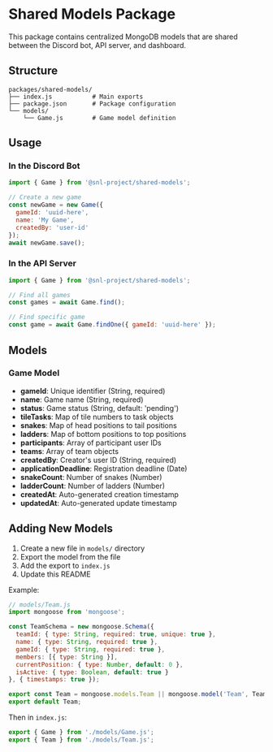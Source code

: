 # Shared Models Package

This package contains centralized MongoDB models that are shared between the Discord bot, API server, and dashboard.

## Structure

```
packages/shared-models/
├── index.js           # Main exports
├── package.json       # Package configuration
└── models/
    └── Game.js        # Game model definition
```

## Usage

### In the Discord Bot
```javascript
import { Game } from '@snl-project/shared-models';

// Create a new game
const newGame = new Game({
  gameId: 'uuid-here',
  name: 'My Game',
  createdBy: 'user-id'
});
await newGame.save();
```

### In the API Server
```javascript
import { Game } from '@snl-project/shared-models';

// Find all games
const games = await Game.find();

// Find specific game
const game = await Game.findOne({ gameId: 'uuid-here' });
```

## Models

### Game Model
- **gameId**: Unique identifier (String, required)
- **name**: Game name (String, required) 
- **status**: Game status (String, default: 'pending')
- **tileTasks**: Map of tile numbers to task objects
- **snakes**: Map of head positions to tail positions
- **ladders**: Map of bottom positions to top positions
- **participants**: Array of participant user IDs
- **teams**: Array of team objects
- **createdBy**: Creator's user ID (String, required)
- **applicationDeadline**: Registration deadline (Date)
- **snakeCount**: Number of snakes (Number)
- **ladderCount**: Number of ladders (Number)
- **createdAt**: Auto-generated creation timestamp
- **updatedAt**: Auto-generated update timestamp

## Adding New Models

1. Create a new file in `models/` directory
2. Export the model from the file
3. Add the export to `index.js`
4. Update this README

Example:
```javascript
// models/Team.js
import mongoose from 'mongoose';

const TeamSchema = new mongoose.Schema({
  teamId: { type: String, required: true, unique: true },
  name: { type: String, required: true },
  gameId: { type: String, required: true },
  members: [{ type: String }],
  currentPosition: { type: Number, default: 0 },
  isActive: { type: Boolean, default: true }
}, { timestamps: true });

export const Team = mongoose.models.Team || mongoose.model('Team', TeamSchema);
export default Team;
```

Then in `index.js`:
```javascript
export { Game } from './models/Game.js';
export { Team } from './models/Team.js';
```
